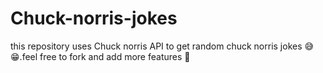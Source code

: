 # Chuck-norris-jokes
this repository uses Chuck norris API to get random chuck norris jokes 😅😁.feel free to fork and add more features 🤗
